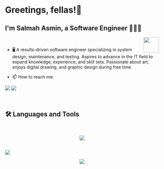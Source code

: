 <h1>Greetings, fellas!👋</h1>
<h2>I'm Salmah Asmin, a Software Engineer 👩🏻‍💻</h2>

<img align="right" src="https://user-images.githubusercontent.com/74038190/216649421-9e9387cc-b2d3-4375-97e2-f4c43373d3ae.gif" width = 50px/>

<br>

- 🖥️ A results-driven software engineer specializing in system design, maintenance, and testing. Aspires to advance in the IT field to expand knowledge, experience, and skill sets. Passionate about art, enjoys digital drawing, and graphic design during free time.

- 📫 How to reach me:

<p align="left">
<a href="mailto:salmahtheswe@gmail.com" title="Gmail"><img src="https://img.shields.io/badge/gmail-%23F05033.svg?style=for-the-badge&logo=gmail&logoColor=white"/></a> </a>
    <a href="https://www.linkedin.com/in/salmah-asmin/" title="LinkedIn"><img src="https://img.shields.io/badge/linkedin-%230077B5.svg?style=for-the-badge&logo=linkedin&logoColor=white"/></a>
</p>
<br>

## 🛠 Languages and Tools

<br>

<p align="center">
  <a href="https://skillicons.dev">
    <img src="https://skillicons.dev/icons?i=python,java,cpp,c,py,r,php,html,js,css,mysql,mongodb,laravel,flask" />
  </a>
</p>

<br>
<img align="center" src="https://user-images.githubusercontent.com/74038190/212284100-561aa473-3905-4a80-b561-0d28506553ee.gif" />

<p align="center">
  <a href="https://skillicons.dev">
    <img src="https://skillicons.dev/icons?i=vscode,figma,anaconda,postman,flutter,selenium,robloxstudio" />
  </a>
</p>

<br>

<!--
**salmahasmin/salmahasmin** is a ✨ _special_ ✨ repository because its `README.md` (this file) appears on your GitHub profile.

Here are some ideas to get you started:

- 🔭 I’m currently working on ...
- 🌱 I’m currently learning ...
- 👯 I’m looking to collaborate on ...
- 🤔 I’m looking for help with ...
- 💬 Ask me about ...
- 📫 How to reach me: ...
- 😄 Pronouns: ...
- ⚡ Fun fact: ...
-->

